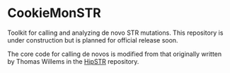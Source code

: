 # CookieMonSTR

Toolkit for calling and analyzing de novo STR mutations.
This repository is under construction but is planned for official release soon.

The core code for calling de novos is modified from that originally written by Thomas Willems in the [HipSTR](https://github.com/tfwillems/HipSTR) repository.
